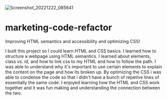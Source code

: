 ![Screenshot_20221222_085641](https://user-images.githubusercontent.com/119361569/209276965-10725232-d8f2-47ae-90c1-3789d5c46b33.png)
# marketing-code-refactor
Improving HTML semantics and accessibility and optimizing CSS!

I built this project so I could learn HTML and CSS basics. I learned how to structure a webpage using HTML semantics. I learned about elements, class vs. id, and how to link css to my HTML and how to follow the path. I was able to understand why it's important to use certain elements to explain the content on the page and how its broken up. By optimizing the CSS i was able to condense the code so that i didn't have a bunch of repetive lines of essentially the same code. I enjoyed learning how the HTML and CSS work together and it was fun making and understanding the connection between the two.
